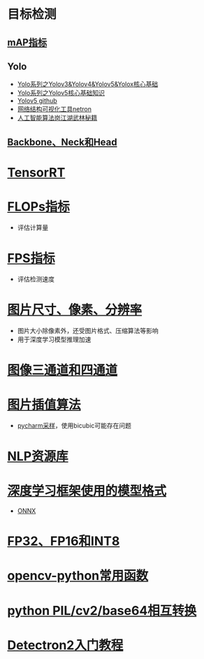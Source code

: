 # 目标检测
## [mAP指标](https://www.zhihu.com/question/53405779)
## Yolo
* [Yolo系列之Yolov3&Yolov4&Yolov5&Yolox核心基础](https://zhuanlan.zhihu.com/p/143747206)
* [Yolo系列之Yolov5核心基础知识](https://zhuanlan.zhihu.com/p/172121380)
* [Yolov5 github](https://github.com/ultralytics/yolov5/blob/master/.github/README_cn.md)
* [网络结构可视化工具netron](https://blog.csdn.net/nan355655600/article/details/106245563)
* [人工智能算法岗江湖武林秘籍](https://www.jiangdabai.com/2671)
## [Backbone、Neck和Head](https://www.jianshu.com/p/014e76d3b614)
# [TensorRT](https://segmentfault.com/a/1190000039977778)
# [FLOPs指标](https://zhuanlan.zhihu.com/p/137719986)
* 评估计算量
# [FPS指标](https://blog.nowcoder.net/n/01e68ffaa84f470c91a55de5ba3f9dd0?from=nowcoder_improve)
* 评估检测速度
# [图片尺寸、像素、分辨率](https://zhidao.baidu.com/question/239507789922166324)
* 图片大小除像素外，还受图片格式、压缩算法等影响
* 用于深度学习模型推理加速
# [图像三通道和四通道](https://blog.csdn.net/t18438605018/article/details/112194046)
# [图片插值算法](https://blog.csdn.net/caomin1hao/article/details/81092134)
* [pycharm采样](https://blog.csdn.net/hgnuxc_1993/article/details/123460004)，使用bicubic可能存在问题
# [NLP资源库](https://github.com/fighting41love/funNLP)
# [深度学习框架使用的模型格式](https://blog.csdn.net/lu_linux/article/details/113041555)
* [ONNX](https://blog.csdn.net/xjm850552586/article/details/114898679)
# [FP32、FP16和INT8](https://blog.csdn.net/weixin_44942126/article/details/115014754)
# [opencv-python常用函数](https://zhuanlan.zhihu.com/p/150124330)
# [python PIL/cv2/base64相互转换](https://blog.csdn.net/haveanybody/article/details/86494063)
# [Detectron2入门教程](https://blog.csdn.net/weixin_36670529/article/details/104021823)
